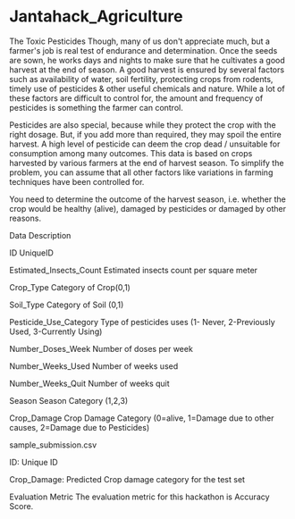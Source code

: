 # Jantahack_Agriculture

The Toxic Pesticides Though, many of us don't appreciate much, but a farmer's job is real test of endurance and determination. Once the seeds are sown, he works days and nights to make sure that he cultivates a good harvest at the end of season. A good harvest is ensured by several factors such as availability of water, soil fertility, protecting crops from rodents, timely use of pesticides & other useful chemicals and nature. While a lot of these factors are difficult to control for, the amount and frequency of pesticides is something the farmer can control.

Pesticides are also special, because while they protect the crop with the right dosage. But, if you add more than required, they may spoil the entire harvest. A high level of pesticide can deem the crop dead / unsuitable for consumption among many outcomes. This data is based on crops harvested by various farmers at the end of harvest season. To simplify the problem, you can assume that all other factors like variations in farming techniques have been controlled for.

You need to determine the outcome of the harvest season, i.e. whether the crop would be healthy (alive), damaged by pesticides or damaged by other reasons.

Data Description

ID UniqueID

Estimated_Insects_Count Estimated insects count per square meter

Crop_Type Category of Crop(0,1)

Soil_Type Category of Soil (0,1)

Pesticide_Use_Category Type of pesticides uses (1- Never, 2-Previously Used, 3-Currently Using)

Number_Doses_Week Number of doses per week

Number_Weeks_Used Number of weeks used

Number_Weeks_Quit Number of weeks quit

Season Season Category (1,2,3)

Crop_Damage Crop Damage Category (0=alive, 1=Damage due to other causes, 2=Damage due to Pesticides)

sample_submission.csv

ID: Unique ID

Crop_Damage: Predicted Crop damage category for the test set

Evaluation Metric The evaluation metric for this hackathon is Accuracy Score.
